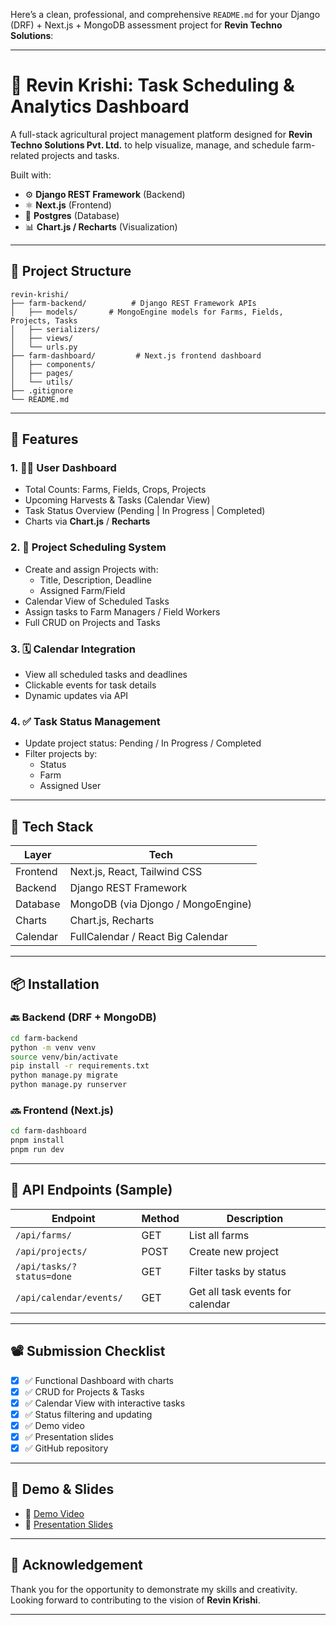 Here’s a clean, professional, and comprehensive `README.md` for your Django (DRF) + Next.js + MongoDB assessment project for **Revin Techno Solutions**:

---

# 🌾 Revin Krishi: Task Scheduling & Analytics Dashboard

A full-stack agricultural project management platform designed for **Revin Techno Solutions Pvt. Ltd.** to help visualize, manage, and schedule farm-related projects and tasks.

Built with:
- ⚙️ **Django REST Framework** (Backend)
- ⚛️ **Next.js** (Frontend)
- 🍃 **Postgres** (Database)
- 📊 **Chart.js / Recharts** (Visualization)

---

## 📌 Project Structure

```
revin-krishi/
├── farm-backend/          # Django REST Framework APIs
│   ├── models/       # MongoEngine models for Farms, Fields, Projects, Tasks
│   ├── serializers/
│   ├── views/
│   └── urls.py
├── farm-dashboard/         # Next.js frontend dashboard
│   ├── components/
│   ├── pages/
│   └── utils/
├── .gitignore
└── README.md
```

---

## 🚀 Features

### 1. 🧑‍🌾 User Dashboard
- Total Counts: Farms, Fields, Crops, Projects
- Upcoming Harvests & Tasks (Calendar View)
- Task Status Overview (Pending | In Progress | Completed)
- Charts via **Chart.js** / **Recharts**

### 2. 📅 Project Scheduling System
- Create and assign Projects with:
  - Title, Description, Deadline
  - Assigned Farm/Field
- Calendar View of Scheduled Tasks
- Assign tasks to Farm Managers / Field Workers
- Full CRUD on Projects and Tasks

### 3. 🗓️ Calendar Integration
- View all scheduled tasks and deadlines
- Clickable events for task details
- Dynamic updates via API

### 4. ✅ Task Status Management
- Update project status: Pending / In Progress / Completed
- Filter projects by:
  - Status
  - Farm
  - Assigned User

---

## 🔧 Tech Stack

| Layer     | Tech                              |
|-----------|-----------------------------------|
| Frontend  | Next.js, React, Tailwind CSS      |
| Backend   | Django REST Framework             |
| Database  | MongoDB (via Djongo / MongoEngine)|
| Charts    | Chart.js, Recharts                |
| Calendar  | FullCalendar / React Big Calendar |

---

## 📦 Installation

### 🔙 Backend (DRF + MongoDB)
```bash
cd farm-backend
python -m venv venv
source venv/bin/activate
pip install -r requirements.txt
python manage.py migrate
python manage.py runserver
```

### 🔜 Frontend (Next.js)
```bash
cd farm-dashboard
pnpm install
pnpm run dev
```

---

## 🧪 API Endpoints (Sample)

| Endpoint                    | Method | Description                    |
|----------------------------|--------|--------------------------------|
| `/api/farms/`              | GET    | List all farms                 |
| `/api/projects/`           | POST   | Create new project             |
| `/api/tasks/?status=done`  | GET    | Filter tasks by status         |
| `/api/calendar/events/`    | GET    | Get all task events for calendar |

---

## 📽️ Submission Checklist

- [x] ✅ Functional Dashboard with charts
- [x] ✅ CRUD for Projects & Tasks
- [x] ✅ Calendar View with interactive tasks
- [x] ✅ Status filtering and updating
- [x] ✅ Demo video
- [x] ✅ Presentation slides
- [x] ✅ GitHub repository

---

## 🎥 Demo & Slides

- 🔗 [Demo Video](https://youtu.be/0n1xrnRJNFg)
- 📑 [Presentation Slides](https://youtu.be/QBIlkYHYtFY)

---



## 🙌 Acknowledgement

Thank you for the opportunity to demonstrate my skills and creativity.  
Looking forward to contributing to the vision of **Revin Krishi**.

---
